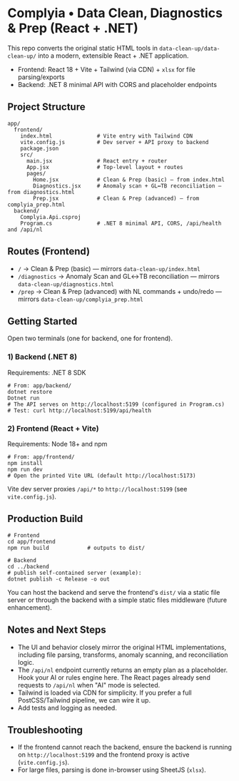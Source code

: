 # Complyia • Data Clean, Diagnostics & Prep (React + .NET)

This repo converts the original static HTML tools in `data-clean-up/data-clean-up/` into a modern, extensible React + .NET application.

- Frontend: React 18 + Vite + Tailwind (via CDN) + `xlsx` for file parsing/exports
- Backend: .NET 8 minimal API with CORS and placeholder endpoints

## Project Structure

```
app/
  frontend/
    index.html              # Vite entry with Tailwind CDN
    vite.config.js          # Dev server + API proxy to backend
    package.json
    src/
      main.jsx              # React entry + router
      App.jsx               # Top-level layout + routes
      pages/
        Home.jsx            # Clean & Prep (basic) — from index.html
        Diagnostics.jsx     # Anomaly scan + GL↔TB reconciliation — from diagnostics.html
        Prep.jsx            # Clean & Prep (advanced) — from complyia_prep.html
  backend/
    Complyia.Api.csproj
    Program.cs              # .NET 8 minimal API, CORS, /api/health and /api/nl
```

## Routes (Frontend)

- `/` → Clean & Prep (basic) — mirrors `data-clean-up/index.html`
- `/diagnostics` → Anomaly Scan and GL↔TB reconciliation — mirrors `data-clean-up/diagnostics.html`
- `/prep` → Clean & Prep (advanced) with NL commands + undo/redo — mirrors `data-clean-up/complyia_prep.html`

## Getting Started

Open two terminals (one for backend, one for frontend).

### 1) Backend (.NET 8)

Requirements: .NET 8 SDK

```
# From: app/backend/
dotnet restore
Dotnet run
# The API serves on http://localhost:5199 (configured in Program.cs)
# Test: curl http://localhost:5199/api/health
```

### 2) Frontend (React + Vite)

Requirements: Node 18+ and npm

```
# From: app/frontend/
npm install
npm run dev
# Open the printed Vite URL (default http://localhost:5173)
```

Vite dev server proxies `/api/*` to `http://localhost:5199` (see `vite.config.js`).

## Production Build

```
# Frontend
cd app/frontend
npm run build            # outputs to dist/

# Backend
cd ../backend
# publish self-contained server (example):
dotnet publish -c Release -o out
```

You can host the backend and serve the frontend's `dist/` via a static file server or through the backend with a simple static files middleware (future enhancement).

## Notes and Next Steps

- The UI and behavior closely mirror the original HTML implementations, including file parsing, transforms, anomaly scanning, and reconciliation logic.
- The `/api/nl` endpoint currently returns an empty plan as a placeholder. Hook your AI or rules engine here. The React pages already send requests to `/api/nl` when "AI" mode is selected.
- Tailwind is loaded via CDN for simplicity. If you prefer a full PostCSS/Tailwind pipeline, we can wire it up.
- Add tests and logging as needed.

## Troubleshooting

- If the frontend cannot reach the backend, ensure the backend is running on `http://localhost:5199` and the frontend proxy is active (`vite.config.js`).
- For large files, parsing is done in-browser using SheetJS (`xlsx`).
